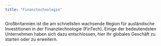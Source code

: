 ```yaml
---
title: "Finanztechnologie"
---
```


Großbritannien ist die am schnellsten wachsende Region für ausländische Investitionen in der Finanztechnologie (FinTech). Einige der bedeutendsten Unternehmen haben sich dazu entschlossen, hier Ihr globales Geschäft zu starten oder zu erweitern.
